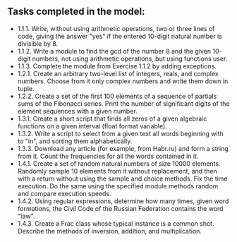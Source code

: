 
Tasks completed in the model:
---
- 1.1.1. Write, without using arithmetic operations, two or three lines of code,
giving the answer "yes" if the entered 10-digit natural number is divisible by 8.
- 1.1.2. Write a module to find the gcd of the number 8 and the given 10-digit
numbers, not using arithmetic operations, but using functions
user.
- 1.1.3. Complete the module from Exercise 1.1.2 by adding exceptions.
- 1.2.1. Create an arbitrary two-level list of integers, reals, and
complex numbers. Choose from it only complex numbers and write them down in
tuple.
- 1.2.2. Create a set of the first 100 elements of a sequence of partials
sums of the Fibonacci series. Print the number of significant digits of the element
sequences with a given
number.
- 1.3.1. Create a short script that finds all zeros of a given algebraic
functions on a given interval (float format variable).
- 1.3.2. Write a script to select from a given text all words beginning with
to "in", and sorting them alphabetically.
- 1.3.3. Download any article (for example, from Habr.ru) and form a string from it.
Count the frequencies for all the words contained in it.
- 1.4.1. Create a set of random natural numbers of size 10000
elements. Randomly sample 10 elements from it without replacement,
and then with a return without using the sample and choice methods. Fix the time
execution. Do the same using the specified module methods
random and compare execution speeds.
- 1.4.2. Using regular expressions, determine how many times, given
word formations, the Civil Code of the Russian Federation contains the word "law".
- 1.4.3. Create a Frac class whose typical instance is a common
shot. Describe the methods of inversion, addition, and multiplication.
